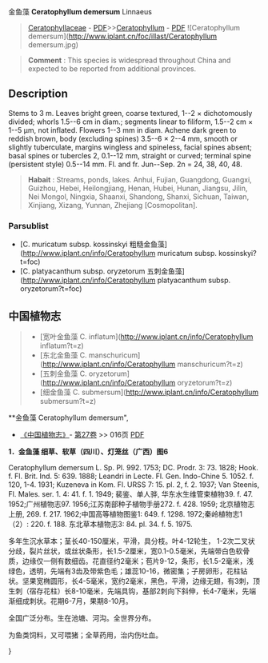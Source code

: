 金鱼藻 **Ceratophyllum demersum** Linnaeus

> [Ceratophyllaceae](http://www.iplant.cn/info/Ceratophyllaceae?t=foc) - [PDF](http://www.iplant.cn/foc/pdf/Ceratophyllaceae.pdf)>>[Ceratophyllum](http://www.iplant.cn/info/Ceratophyllum?t=foc) - [PDF](http://www.iplant.cn/foc/pdf/Ceratophyllum.pdf)
![Ceratophyllum demersum](http://www.iplant.cn/foc/illast/Ceratophyllum demersum.jpg)

> **Comment** : 
> This species is widespread throughout China and expected to be reported from additional provinces.

## Description

Stems to 3 m. Leaves bright green, coarse textured, 1--2 × dichotomously divided; whorls 1.5--6 cm in diam.; segments linear to filiform, 1.5--2 cm × 1--5 µm, not inflated. Flowers 1--3 mm in diam. Achene dark green to reddish brown, body (excluding spines) 3.5--6 × 2--4 mm, smooth or slightly tuberculate, margins wingless and spineless, facial spines absent; basal spines or tubercles 2, 0.1--12 mm, straight or curved; terminal spine (persistent style) 0.5--14 mm. Fl. and fr. Jun--Sep. 2n = 24, 38, 40, 48.

> **Habait** : 
> Streams, ponds, lakes. Anhui, Fujian, Guangdong, Guangxi, Guizhou, Hebei, Heilongjiang, Henan, Hubei, Hunan, Jiangsu, Jilin, Nei Mongol, Ningxia, Shaanxi, Shandong, Shanxi, Sichuan, Taiwan, Xinjiang, Xizang, Yunnan, Zhejiang [Cosmopolitan].

### Parsublist

* [C.  muricatum subsp. kossinskyi  粗糙金鱼藻](http://www.iplant.cn/info/Ceratophyllum muricatum subsp. kossinskyi?t=foc)
* [C.  platyacanthum subsp. oryzetorum  五刺金鱼藻](http://www.iplant.cn/info/Ceratophyllum platyacanthum subsp. oryzetorum?t=foc)

## 中国植物志

> * [宽叶金鱼藻  C.  inflatum](http://www.iplant.cn/info/Ceratophyllum inflatum?t=z)
> * [东北金鱼藻  C.  manschuricum](http://www.iplant.cn/info/Ceratophyllum manschuricum?t=z)
> * [五刺金鱼藻  C.  oryzetorum](http://www.iplant.cn/info/Ceratophyllum oryzetorum?t=z)
> * [细金鱼藻  C.  submersum](http://www.iplant.cn/info/Ceratophyllum submersum?t=z)

**金鱼藻 Ceratophyllum demersum",

* [《中国植物志》](http://www.iplant.cn/frps)- [第27卷](http://www.iplant.cn/frps/vol/27) >> 016页 [PDF](http://www.iplant.cn/frps/pdf/27/016.pdf)

**1．金鱼藻 细草、软草（四川）、灯笼丝（广西）图6**

Ceratophyllum demersum L. Sp. Pl. 992. 1753; DC. Prodr. 3: 73. 1828; Hook. f. Fl. Brit. Ind. 5: 639. 1888; Leandri in Lecte. Fl. Gen. Indo-Chine 5. 1052. f. 120, 1-4. 1931; Kuzeneva in Kom. Fl. URSS 7: 15. pl. 2, f. 2. 1937; Van Steenis, Fl. Males. ser. 1. 4: 41. f. 1. 1949; 裴鉴、单人骅, 华东水生维管束植物39. f. 47. 1952;广州植物志97. 1956;江苏南部种子植物手册272. f. 428. 1959; 北京植物志上册, 269. f. 217. 1962;中国高等植物图鉴1: 649. f. 1298. 1972;秦岭植物志1（2）: 220. f. 188. 东北草本植物志3: 84. pl. 34. f. 5. 1975.

多年生沉水草本；茎长40-150厘米，平滑，具分枝。叶4-12轮生， 1-2次二叉状分歧，裂片丝状，或丝状条形，长1.5-2厘米，宽0.1-0.5毫米，先端带白色软骨质，边缘仅一侧有数细齿。花直径约2毫米；苞片9-12，条形，长1.5-2毫米，浅绿色，透明，先端有3齿及带紫色毛；雄蕊10-16，微密集；子房卵形，花柱钻状。坚果宽椭圆形，长4-5毫米，宽约2毫米，黑色，平滑，边缘无翅，有3刺，顶生刺（宿存花柱）长8-10毫米，先端具钩，基部2刺向下斜伸，长4-7毫米，先端渐细成刺状。花期6-7月，果期8-10月。

全国广泛分布。生在池塘、河沟。全世界分布。

为鱼类饲料，又可喂猪；全草药用，治内伤吐血。

}